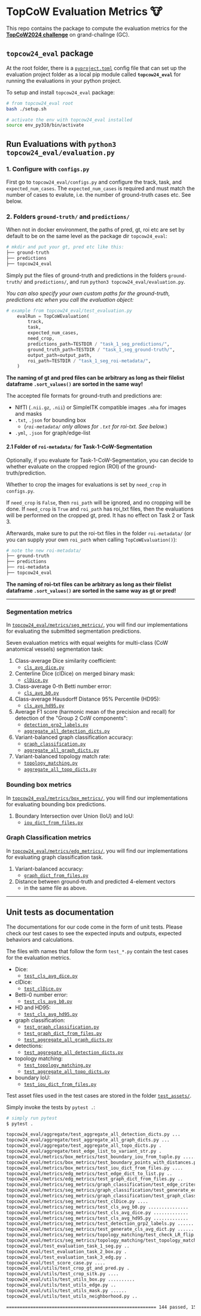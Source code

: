 # TopCoW Evaluation Metrics 🐮

This repo contains the package to compute the evaluation metrics for the [**TopCoW2024 challenge**](https://topcow24.grand-challenge.org/) on grand-challnge (GC).

## `topcow24_eval` package

At the root folder, there is a [`pyproject.toml`](./pyproject.toml) config file that can set up the evaluation project folder
as a local pip module called **`topcow24_eval`** for running the evaluations in your python project.

To setup and install `topcow24_eval` package:

```sh
# from topcow24_eval root
bash ./setup.sh

# activate the env with topcow24_eval installed
source env_py310/bin/activate
```

## Run Evaluations with `python3 topcow24_eval/evaluation.py`

### 1. Configure with `configs.py`

First go to `topcow24_eval/configs.py` and configure the track, task, and `expected_num_cases`.
The `expected_num_cases` is required and must match the number of cases to evalute, i.e. the number of ground-truth cases etc.
See below.

### 2. Folders `ground-truth/` and `predictions/`

When not in docker environment, the paths of pred, gt, roi etc
are set by default to be on the same level as the package dir `topcow24_eval`:

```sh
# mkdir and put your gt, pred etc like this:
├── ground-truth
├── predictions
├── topcow24_eval
```

Simply put the files of ground-truth and predictions in the folders `ground-truth/` and `predictions/`,
and run `python3 topcow24_eval/evaluation.py`.

_You can also specify your own custom paths for the ground-truth, predictions etc when you call the evaluation object:_

```py
# example from topcow24_eval/test_evaluation.py
    evalRun = TopCoWEvaluation(
        track,
        task,
        expected_num_cases,
        need_crop,
        predictions_path=TESTDIR / "task_1_seg_predictions/",
        ground_truth_path=TESTDIR / "task_1_seg_ground-truth/",
        output_path=output_path,
        roi_path=TESTDIR / "task_1_seg_roi-metadata/",
    )
```

**The naming of gt and pred files can be arbitrary as long as their filelist dataframe `.sort_values()` are sorted in the same way!**

The accepted file formats for ground-truth and predictions are:

- NIfTI (`.nii.gz`, `.nii`) or SimpleITK compatible images `.mha` for images and masks
- `.txt`, `.json` for bounding box
    - (_`roi-metadata/` only allows for `.txt` for roi-txt. See below._)
- `.yml`, `.json` for graph/edge-list

#### 2.1 Folder of `roi-metadata/` for Task-1-CoW-Segmentation

Optionally, if you evaluate for Task-1-CoW-Segmentation, you can decide to whether evaluate on the
cropped region (ROI) of the ground-truth/prediction.

Whether to crop the images for evaluations is set by `need_crop` in `configs.py`.

If `need_crop` is `False`, then `roi_path` will be ignored, and no cropping will be done.
If `need_crop` is `True` and `roi_path` has roi_txt files,
then the evaluations will be performed on the cropped gt, pred.
It has no effect on Task 2 or Task 3.

Afterwards, make sure to put the roi-txt files in the folder `roi-metadata/` (or you can supply your own `roi_path` when calling `TopCoWEvaluation()`):

```sh
# note the new roi-metadata/
├── ground-truth
├── predictions
├── roi-metadata
├── topcow24_eval
```

**The naming of roi-txt files can be arbitrary as long as their filelist dataframe `.sort_values()` are sorted in the same way as gt or pred!**

---

### Segmentation metrics

In [`topcow24_eval/metrics/seg_metrics/`](./topcow24_eval/metrics/seg_metrics/), you will find our implementations for evaluating the submitted segmentation predictions.

Seven evaluation metrics with equal weights for multi-class (CoW anatomical vessels) segmentation task:

1. Class-average Dice similarity coefficient:
    * [`cls_avg_dice.py`](./topcow24_eval/metrics/seg_metrics/cls_avg_dice.py)
2. Centerline Dice (clDice) on merged binary mask:
    * [`clDice.py`](./topcow24_eval/metrics/seg_metrics/clDice.py)
3. Class-average 0-th Betti number error:
    * [`cls_avg_b0.py`](./topcow24_eval/metrics/seg_metrics/cls_avg_b0.py)
4. Class-average Hausdorff Distance 95% Percentile (HD95):
    * [`cls_avg_hd95.py`](./topcow24_eval/metrics/seg_metrics/cls_avg_hd95.py)
5. Average F1 score (harmonic mean of the precision and recall) for detection of the "Group 2 CoW components":
    * [`detection_grp2_labels.py`](./topcow24_eval/metrics/seg_metrics/detection_grp2_labels.py)
    * [`aggregate_all_detection_dicts.py`](./topcow24_eval/aggregate/aggregate_all_detection_dicts.py)
6. Variant-balanced graph classification accuracy:
    * [`graph_classification.py`](./topcow24_eval/metrics/seg_metrics/graph_classification/graph_classification.py)
    * [`aggregate_all_graph_dicts.py`](./topcow24_eval/aggregate/aggregate_all_graph_dicts.py)
7. Variant-balanced topology match rate:
    * [`topology_matching.py`](./topcow24_eval/metrics/seg_metrics/topology_matching/topology_matching.py)
    * [`aggregate_all_topo_dicts.py`](./topcow24_eval/aggregate/aggregate_all_topo_dicts.py)

### Bounding box metrics

In [`topcow24_eval/metrics/box_metrics/`](./topcow24_eval/metrics/box_metrics/), you will find our implementations for evaluating bounding box predictions.

1. Boundary Intersection over Union (IoU) and IoU:
    * [`iou_dict_from_files.py`](./topcow24_eval/metrics/box_metrics/iou_dict_from_files.py)

### Graph Classification metrics

In [`topcow24_eval/metrics/edg_metrics/`](./topcow24_eval/metrics/edg_metrics/), you will find our implementations for evaluating graph classification task.

1. Variant-balanced accuracy:
    * [`graph_dict_from_files.py`](./topcow24_eval/metrics/edg_metrics/graph_dict_from_files.py)
2. Distance between ground-truth and predicted 4-element vectors
    * in the same file as above.

---

## Unit tests as documentation

The documentations for our code come in the form of unit tests.
Please check our test cases to see the expected inputs and outputs, expected behaviors and calculations.

The files with names that follow the form `test_*.py` contain the test cases for the evaluation metrics.

* Dice:
    * [`test_cls_avg_dice.py`](./topcow24_eval/metrics/seg_metrics/test_cls_avg_dice.py)
* clDice:
    * [`test_clDice.py`](./topcow24_eval/metrics/seg_metrics/test_clDice.py)
* Betti-0 number error:
    * [`test_cls_avg_b0.py`](./topcow24_eval/metrics/seg_metrics/test_cls_avg_b0.py)
* HD and HD95:
    * [`test_cls_avg_hd95.py`](./topcow24_eval/metrics/seg_metrics/test_cls_avg_hd95.py)
* graph classification:
    * [`test_graph_classification.py`](./topcow24_eval/metrics/seg_metrics/graph_classification/test_graph_classification.py)
    * [`test_graph_dict_from_files.py`](./topcow24_eval/metrics/edg_metrics/test_graph_dict_from_files.py)
    * [`test_aggregate_all_graph_dicts.py`](./topcow24_eval/aggregate/test_aggregate_all_graph_dicts.py)
* detections:
    * [`test_aggregate_all_detection_dicts.py`](./topcow24_eval/aggregate/test_aggregate_all_detection_dicts.py)
* topology matching:
    * [`test_topology_matching.py`](./topcow24_eval/metrics/seg_metrics/topology_matching/test_topology_matching.py)
    * [`test_aggregate_all_topo_dicts.py`](./topcow24_eval/aggregate/test_aggregate_all_topo_dicts.py)
* boundary IoU:
    * [`test_iou_dict_from_files.py`](./topcow24_eval/metrics/box_metrics/test_iou_dict_from_files.py)

Test asset files used in the test cases are stored in the folder [`test_assets/`](./test_assets/).

Simply invoke the tests by `pytest .`:

```bash
# simply run pytest
$ pytest .

topcow24_eval/aggregate/test_aggregate_all_detection_dicts.py ...                                                                            [  2%]
topcow24_eval/aggregate/test_aggregate_all_graph_dicts.py ...                                                                                [  4%]
topcow24_eval/aggregate/test_aggregate_all_topo_dicts.py .                                                                                   [  4%]
topcow24_eval/aggregate/test_edge_list_to_variant_str.py .                                                                                   [  5%]
topcow24_eval/metrics/box_metrics/test_boundary_iou_from_tuple.py ...........                                                                [ 13%]
topcow24_eval/metrics/box_metrics/test_boundary_points_with_distances.py .....                                                               [ 16%]
topcow24_eval/metrics/box_metrics/test_iou_dict_from_files.py ....                                                                           [ 19%]
topcow24_eval/metrics/edg_metrics/test_edge_dict_to_list.py ..                                                                               [ 20%]
topcow24_eval/metrics/edg_metrics/test_graph_dict_from_files.py ..                                                                           [ 22%]
topcow24_eval/metrics/seg_metrics/graph_classification/test_edge_criteria.py ..                                                              [ 23%]
topcow24_eval/metrics/seg_metrics/graph_classification/test_generate_edgelist.py ...                                                         [ 25%]
topcow24_eval/metrics/seg_metrics/graph_classification/test_graph_classification.py .                                                        [ 26%]
topcow24_eval/metrics/seg_metrics/test_clDice.py ....                                                                                        [ 29%]
topcow24_eval/metrics/seg_metrics/test_cls_avg_b0.py ...............                                                                         [ 39%]
topcow24_eval/metrics/seg_metrics/test_cls_avg_dice.py .............                                                                         [ 48%]
topcow24_eval/metrics/seg_metrics/test_cls_avg_hd95.py .............                                                                         [ 57%]
topcow24_eval/metrics/seg_metrics/test_detection_grp2_labels.py ........                                                                     [ 63%]
topcow24_eval/metrics/seg_metrics/test_generate_cls_avg_dict.py ..........                                                                   [ 70%]
topcow24_eval/metrics/seg_metrics/topology_matching/test_check_LR_flip.py ..                                                                 [ 71%]
topcow24_eval/metrics/seg_metrics/topology_matching/test_topology_matching.py ........                                                       [ 77%]
topcow24_eval/test_evaluation_task_1_seg.py ..                                                                                               [ 78%]
topcow24_eval/test_evaluation_task_2_box.py .                                                                                                [ 79%]
topcow24_eval/test_evaluation_task_3_edg.py .                                                                                                [ 79%]
topcow24_eval/test_score_case.py ....                                                                                                        [ 82%]
topcow24_eval/utils/test_crop_gt_and_pred.py .                                                                                               [ 83%]
topcow24_eval/utils/test_crop_sitk.py ....                                                                                                   [ 86%]
topcow24_eval/utils/test_utils_box.py ..........                                                                                             [ 93%]
topcow24_eval/utils/test_utils_edge.py ..                                                                                                    [ 94%]
topcow24_eval/utils/test_utils_mask.py ......                                                                                                [ 98%]
topcow24_eval/utils/test_utils_neighborhood.py ..                                                                                            [100%]

======================================================== 144 passed, 15 warnings in 10.54s =========================================================
```
